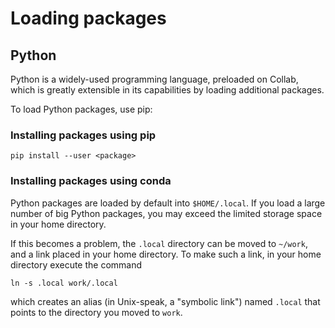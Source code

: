 # Loading packages


## Python 

Python is a widely-used programming language, preloaded on Collab,
which is greatly extensible in its capabilities by loading additional packages.

To load Python packages, use pip:

### Installing packages using pip

```
pip install --user <package>
```

### Installing packages using conda

Python packages are loaded by default into `$HOME/.local`.
If you load a large number of big Python packages,
you may exceed the limited storage space in your home directory.

If this becomes a problem, the `.local` directory can be moved to `~/work`,
and a link placed in your home directory.
To make such a link, in your home directory execute the command
```
ln -s .local work/.local
```
which creates an alias (in Unix-speak, a "symbolic link") named `.local`
that points to the directory you moved to `work`.
